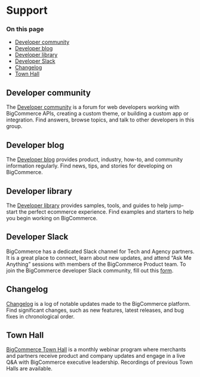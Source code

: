 # Support

<div class="otp" id="no-index">

### On this page
- [Developer community](#developer-community)
- [Developer blog](#developer-blog)
- [Developer library](#developer-library)
- [Developer Slack](#developer-slack)
- [Changelog](#changelog)
- [Town Hall](#town-hall)
</div> 

## Developer community
The [Developer community](https://support.bigcommerce.com/s/group/0F913000000HLjECAW/bigcommerce-developers) is a forum for web developers working with BigCommerce APIs, creating a custom theme, or building a custom app or integration. Find answers, browse topics, and talk to other developers in this group.

## Developer blog
The [Developer blog](https://medium.com/bigcommerce-developer-blog) provides product, industry, how-to, and community information regularly. Find news, tips, and stories for developing on BigCommerce. 

## Developer library
The [Developer library](https://developer.bigcommerce.com/dev-library/) provides samples, tools, and guides to help jump-start the perfect ecommerce experience. Find examples and starters to help you begin working on BigCommerce.

## Developer Slack
BigCommerce has a dedicated Slack channel for Tech and Agency partners. It is a great place to connect, learn about new updates, and attend “Ask Me Anything” sessions with members of the BigCommerce Product team. To join the BigCommerce developer Slack community, fill out this [form](https://docs.google.com/forms/d/e/1FAIpQLSeQApTpd4T9lEX7hPgUjTyoq0vb8UbiCiWseuurJjdMHGBaGQ/viewform). 

## Changelog
[Changelog](https://developer.bigcommerce.com/changelog) is a log of notable updates made to the BigCommerce platform. Find significant changes, such as new features, latest releases, and bug fixes in chronological order.

## Town Hall
[BigCommerce Town Hall](https://support.bigcommerce.com/s/article/BigCommerce-Town-Halls) is a monthly webinar program where merchants and partners receive product and company updates and engage in a live Q&A with BigCommerce executive leadership. Recordings of previous Town Halls are available. 
